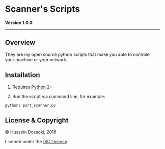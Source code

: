 # Scanner's Scripts

**Version 1.0.0**

---

## Overview

They are my open source python scripts that make you able to controle your machine or your network.

## Installation

1. Requires [Python](https://www.python.org/) 2+

2. Run the script via command line, for example:
```
python3 port_scanner.py
```

## License & Copyright
© Hussein Dossoki, 2016

Licened under the [ISC License](LICENSE)
